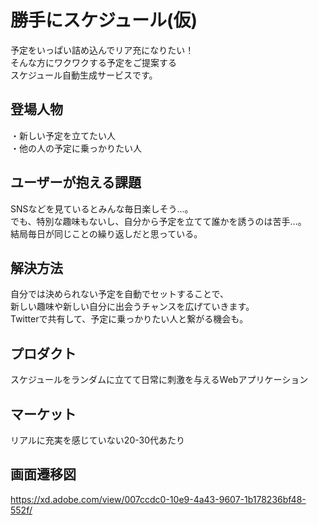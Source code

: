 # 勝手にスケジュール(仮)
予定をいっぱい詰め込んでリア充になりたい！<br>
そんな方にワクワクする予定をご提案する<br>
スケジュール自動生成サービスです。

## 登場人物
・新しい予定を立てたい人<br>
・他の人の予定に乗っかりたい人

## ユーザーが抱える課題
SNSなどを見ているとみんな毎日楽しそう...。<br>
でも、特別な趣味もないし、自分から予定を立てて誰かを誘うのは苦手...。<br>
結局毎日が同じことの繰り返しだと思っている。

## 解決方法
自分では決められない予定を自動でセットすることで、<br>
新しい趣味や新しい自分に出会うチャンスを広げていきます。<br>
Twitterで共有して、予定に乗っかりたい人と繋がる機会も。

## プロダクト
スケジュールをランダムに立てて日常に刺激を与えるWebアプリケーション

## マーケット
リアルに充実を感じていない20-30代あたり

## 画面遷移図
https://xd.adobe.com/view/007ccdc0-10e9-4a43-9607-1b178236bf48-552f/
